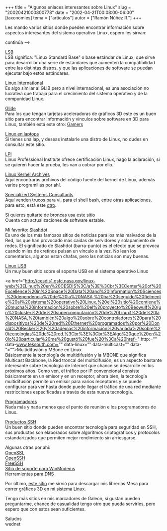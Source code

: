 +++
title = "Algunos enlaces interesantes sobre Linux"
slug = "20020421000800778"
date = "2002-04-21T00:08:00-06:00"
[taxonomies]
tema = ["articulos"]
autor = ["Ramón Núñez R."]
+++

Les mando varios sitios donde pueden encontrar información sobre
aspectos interesantes del sistema operativo Linux, espero les sirvan:  
  
continúa --\>

<!-- more -->
[LSB](http://www.linuxbase.org)  
LSB significa: "Linux Standard Base" o base estándar de Linux, que sirve
para desarrollar una serie de estándares que aumenten la compatibilidad
entre las distintas distros, y que las aplicaciones de software se
puedan ejecutar bajo estos estándares.  
  
[Linux International](http://www.li.org)  
Es algo similar al GLIB pero a nivel internacional, es una asociación no
lucrativa que trabaja para el crecimiento del sistema operativo y de la
compunidad Linux.  
  
[Glide](http://glide.xxedge.com/)  
Para los que tengan tarjetas aceleradoras de gráficos 3D este es un buen
sitio para encontrar información y vínculos sobre software en 3D para
Linux, también está este otro:
[Gamers](http://www.gamers.org/dEngine/xf3D/)  
  
[Linux en
laptops](http://www.cs.utexas.edu/users/kharker/linux-laptop/)  
Si tienes una lap, y deseas instalarle una distro de Linux, no dudes en
consultar este sitio.  
  
[LPI](http://www.lpi.org)  
Linux Professional Institute ofrece certificación Linux, hago la
aclaración, si se quieren hacer la prueba, les van a cobrar por ello.  
  
[Linux Kernel Archives](http://www.kernel.org)  
Aquí encontrarás archivos del código fuente del kernel de Linux, además
varios programillas por ahí.  
  
[Specialized Systems Consultants](http://www.ssc.com)  
Aquí venden trucos para vi, para el shell bash, entre otras
aplicaciones, para esto, está este
[otro](http://www.linuxresources.com).  
  
Si quieres quitarte de broncas usa [este
sitio](http://www.freshmeat.net)  
Cuenta con actualizaciones de software estable.  
  
Mi favorito: [Slashdot](http://slashdot.org)  
Es uno de los más famosos sitios de noticias para los más malvados de la
Red, los que han provocado más caidas de servidores y solapamiento de
redes. El significado de Slashdot (barra-punto) es el efecto que se
provoca cuando miles de cretinos pulsan un vínculo a la vez. No lean los
comentarios, algunos estan chafas, pero las noticias son muy buenas.  
  
[Linux USB](http://www.linux-usb.org/)  
Un muy buen sitio sobre el soporte USB en el sistema operativo Linux  
  
<a
href="http://cesdis1.gsfc.nasa.gov/linux-web/%3ELinux%20en%20CESDIS%3C/a%3E%3Cbr%3ECenter%20of%20Excellence%20in%20Space%20Data%20and%20Information%20Sciences,%20dependencia%20de%20la%20NASA,%20ha%20seguido%20fielmente%20al%20sistema%20operativo%20Linux,%20el%20sitio%20contiene%20mucha%20información%20sobre%20el%20proyecto%20Beowulf%20(un%20cluster%20de%20supercomputación%20de%20Linux)%20de%20la%20NASA,%20también%20algo%20sobre%20controladores%20para%20dispositivos%20de%20red%20Ethernet%20programados%20por%20Donald%20Becker%20y%20además%20información%20variada%20sobre%20tecnologías%20de%20red.%3Cbr%3E%3Cbr%3EAlgo%20que%20en%20lo%20particular%20me%20gustó%20fue%20%3Ca%20href="
http:="" data-www.teksouth.com="" data-linux="" data-multicast=""
data-"="">Multidifusión y MBone en Linux</a>  
Básicamente la tecnología de multidifusión y la MBONE que significa
Multicast Backbone, la Red troncal del multidifusión, es un aspecto
bastante interesante sobre tecnología de Internet que chance se
desarrolle en los próximos años. Como ven, el tráfico por IP
convencional consiste básicamente en un emisor y en un receptor, ahora
bien, la tecnología multidifusión permite un emisor para varios
receptores y se puede configurar para ver hasta donde puede llegar el
tráfico de una red mediante restricciones especificadas a través de esta
nueva tecnología.  
  
[Programadores](www.ee.mu.oz.au/linux/programming)  
Nada más y nada menos que el punto de reunión e los programadores de
Linux.  
  
[Productos SSH](http://www.ssh.fi/products/)  
Un buen sitio donde pueden encontrar tecnología para seguridad en SSH,
sus productos son elaborados sobre algoritmos criptográficos y
protocolos estandarizados que permiten mejor rendimiento sin
arriesgarse.  
  
Algunas otras por ahí:  
[OpenSSL](http://www.openssl.org)  
[OpenSSH](http://violet.ibs.com.au/openssh)  
[FreeSSH](http://www.freessh.org)  
[Sitio de soporte para WinModems](http://www.linmodems.org)  
[Herramientas para DNS](http://www.dns.net/dnsrd/tools.html)  
  
Por último, [este sitio](www.ssec.wisc.edu/~brianp/Mesa.html) me sirvió
para descargar mis librerías Mesa para correr gráficos 3D en mi sistema
Linux.  
  
Tengo más sitios en mis marcadores de Galeon, si gustan pueden
preguntarme, chance de casualidad tengo otro que pueda servirles, pero
espero que con estos sean suficientes.  
  
  
Saludos  
wednet

